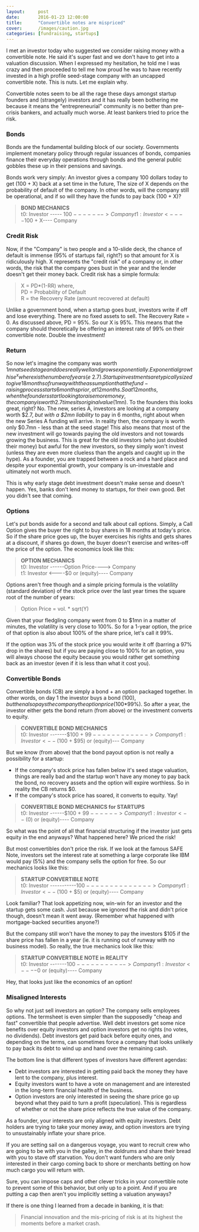 ```yaml
---
layout: 	post
date: 		2016-01-23 12:00:00
title:		"Convertible notes are mispriced"
cover:      /images/caution.jpg
categories: [fundraising, startups]
---
```


I met an investor today who suggested we consider raising money with a convertible note. He said it's super fast and we don't have to get into a valuation discussion. When I expressed my hesitation, he told me I was crazy and then proceeded to tell me how proud he was to have recently invested in a high profile seed-stage company with an uncapped convertible note. This is nuts. Let me explain why.

Convertible notes seem to be all the rage these days amongst startup founders and (strangely) investors and it has really been bothering me because it means the "entrepreneurial" community is no better than pre-crisis bankers, and actually much worse. At least bankers tried to price the risk.

### Bonds
Bonds are the fundamental building block of our society. Governments implement monetary policy through regular issuances of bonds, companies finance their everyday operations through bonds and the general public gobbles these up in their pensions and savings. 

Bonds work very simply: An investor gives a company 100 dollars today to get (100 + X) back at a set time in the future, The size of X depends on the probability of default of the company. In other words, will the company still be operational, and if so will they have the funds to pay back (100 + X)? 

> **BOND MECHANICS**  
> t0: Investor ----- $100------->  Company  
> t1: Investor <----$100 + X----  Company   

### Credit Risk
Now, if the "Company" is two people and a 10-slide deck, the chance of default is immense (95% of startups fail, right?) so that amount for X is ridiculously high. 
X represents the "credit risk" of a company or, in other words, the risk that the company goes bust in the year and the lender doesn't get their money back. Credit risk has a simple formula:

> X = PD*(1-RR) where,  
> PD = Probability of Default  
> R = the Recovery Rate (amount recovered at default)  

Unlike a government bond, when a startup goes bust, investors write if off and lose everything. There are no fixed assets to sell. The Recovery Rate = 0.
As discussed above, PD = 95%. So our X is 95%. 
This means that the company should theoretically be offering an interest rate of 99% on their convertible note. Double the investment!

### Return
So now let's imagine the company was worth $1mn at seed stage and does really well and grows exponentially. Exponential growth is e^x where x is the number of years (e ~ 2.7). Startup investments are typically sized to give 18months of runway with the assumption that the fund-raising process starts 6months prior, at 12months. 
So at 12 months, when the founders start looking to raise more money, the company is worth 2.7 times its original value ($1mn). To the founders this looks great, right? No.
The new, series A, investors are looking at a company worth $2.7, *but with a $2mn liability* to pay in 6 months, right about when the new Series A funding will arrive. In reality then, the company is worth only $0.7mn - less than at the seed stage!
This also means that most of the new investment will go towards paying the old investors and not towards growing the business. This is great for the old investors (who just doubled their money) but awful for the new investors, so they simply won't invest (unless they are even more clueless than the angels and caught up in the hype). As a founder, you are trapped between a rock and a hard place and despite your exponential growth, your company is un-investable and ultimately not worth much.

This is why early stage debt investment doesn't make sense and doesn't happen. Yes, banks don't lend money to startups, for their own good. Bet you didn't see that coming.

### Options
Let's put bonds aside for a second and talk about call options. Simply, a Call Option gives the buyer the right to buy shares in 18 months at today's price. So if the share price goes up, the buyer exercises his rights and gets shares at a discount, if shares go down, the buyer doesn't exercise and writes-off the price of the option. The economics look like this:

> **OPTION MECHANICS**  
> t0: Investor ------Option Price---->  Company  
> t1: Investor <----$0 or (equity)----  Company   

Options aren't free though and a simple pricing formula is the volatility (standard deviation) of the stock price over the last year times the square root of the number of years:

> Option Price = vol. * sqrt(Y)  

Given that your fledgling company went from 0 to $1mn in a matter of minutes, the volatility is very close to 100%. So for a 1-year option, the price of that option is also about 100% of the share price, let's call it 99%. 

If the option was 3% of the stock price you would write it off (barring a 97% drop in the shares) but if you are paying close to 100% for an option, you will always choose the equity because you would rather get something back as an investor (even if it is less than what it cost you).

### Convertible Bonds
Convertible bonds (CB) are simply a bond + an option packaged together. In other words, on day 1 the investor buys a bond ($100), but then also pays the company the option price ($100*99%). So after a year, the investor either gets the bond return (from above) or the investment converts to equity.

> **CONVERTIBLE BOND MECHANICS**  
> t0: Investor -------$100 + $99------------>  Company   
> t1: Investor <--($100 + $95) or (equity)---  Company   

But we know (from above) that the bond payout option is not really a possibility for a startup:  

- If the company's stock price has fallen below it's seed stage valuation, things are really bad and the startup won't have any money to pay back the bond, no recovery assets and the option will expire worthless. So in reality the CB returns $0.
- If the company's stock price has soared, it converts to equity. Yay!

> **CONVERTIBLE BOND MECHANICS for STARTUPS**    
> t0: Investor ------$100 + $99------>  Company   
> t1: Investor <--($0) or (equity)----  Company   

So what was the point of all that financial structuring if the investor just gets equity in the end anyways? What happened here? We priced the risk!

But most convertibles don't price the risk. If we look at the famous SAFE Note, investors set the interest rate at something a large corporate like IBM would pay (5%) and the company sells the  option for free. So our mechanics looks like this:

> **STARTUP CONVERTIBLE NOTE**    
> t0: Investor -----------$100-------------->  Company   
> t1: Investor <--($100 + $5) or (equity)----  Company   

Look familiar? That look appetizing now, win-win for an investor and the startup gets some cash. Just because we ignored the risk and didn't price though, doesn't mean it went away. (Remember what happened with mortgage-backed securities anyone?)

But the company still won't have the money to pay the investors $105 if the share price has fallen in a year (ie. it is running out of runway with no business model). So really, the true mechanics look like this:

> **STARTUP CONVERTIBLE NOTE in REALITY**    
> t0: Investor -------$100----------->  Company   
> t1: Investor <----$0 or (equity)----  Company   

Hey, that looks just like the economics of an option!

### Misaligned Interests
So why not just sell investors an option? The company sells employees options. The termsheet is even simpler than the supposedly "cheap and fast" convertible that people advertise. Well debt investors get some nice benefits over equity investors and option investors get no rights (no votes, no dividends). Debt investors get paid back before equity ones, and depending on the terms, can sometimes force a company that looks unlikely to pay back its debt to wind up and hand over the remaining cash.

The bottom line is that different types of investors have different agendas:    
- Debt investors are interested in getting paid back the money they have lent to the company, plus interest.  
- Equity investors want to have a vote on management and are interested in the long-term financial health of the business.  
- Option investors are only interested in seeing the share price go up beyond what they paid to turn a profit (speculation). This is regardless of whether or not the share price reflects the true value of the company.  

As a founder, your interests are only aligned with equity investors. Debt holders are trying to take your money away, and option investors are trying to unsustainably inflate your share price.

If you are setting sail on a dangerous voyage, you want to recruit crew who are going to be with you in the galley, in the doldrums and share their bread with you to stave off starvation. You don't want funders who are only interested in their cargo coming back to shore or merchants betting on how much cargo you will return with.

Sure, you can impose caps and other clever tricks in your convertible note to prevent some of this behavior, but only up to a point. And if you are putting a cap then aren't you implicitly setting a valuation anyways?

If there is one thing I learned from a decade in banking, it is that:

> Financial innovation and the mis-pricing of risk is at its highest the moments before a market crash.


